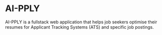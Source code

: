 # AI-PPLY
AI-PPLY is a fullstack web application that helps job seekers optimise their resumes for Applicant Tracking Systems (ATS) and specific job postings.
